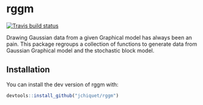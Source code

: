
# rggm

<!-- badges: start -->
  [![Travis build status](https://travis-ci.org/jchiquet/rggm.svg?branch=master)](https://travis-ci.org/jchiquet/rggm)
<!-- badges: end -->

Drawing Gaussian data from a given Graphical model has always been an pain. This package regroups a collection of functions to generate data from Gaussian Graphical model and the stochastic block model.

## Installation

You can install the dev version of rggm with:

``` r
devtools::install_github("jchiquet/rggm")
```

